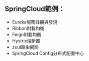 ## SpringCloud範例：
- Eureka服務註冊與發現<br />
- Ribbon附載均衡<br />
- Feign附載均衡<br />
- Hystrix熔斷器<br />
- zuul路由網關<br />
- SpringCloud Config分布式配置中心<br />


